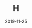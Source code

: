 ---
title: "H"
date: "2019-11-25"
section: "Enciclopédia"
sectionSlug: "enciclopedia"
category: "Termos"
categorySlug: "termos"
subcategory: "H"
subcategorySlug: "h"
featuredImage: "enciclopedia-featured"
pageType: "subcategory"
indexOrder: 519
---